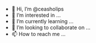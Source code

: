 - 👋 Hi, I’m @ceasholips
- 👀 I’m interested in ...
- 🌱 I’m currently learning ...
- 💞️ I’m looking to collaborate on ...
- 📫 How to reach me ...

<!---
ceasholips/ceasholips is a ✨ special ✨ repository because its `README.md` (this file) appears on your GitHub profile.
You can click the Preview link to take a look at your changes.
--->
